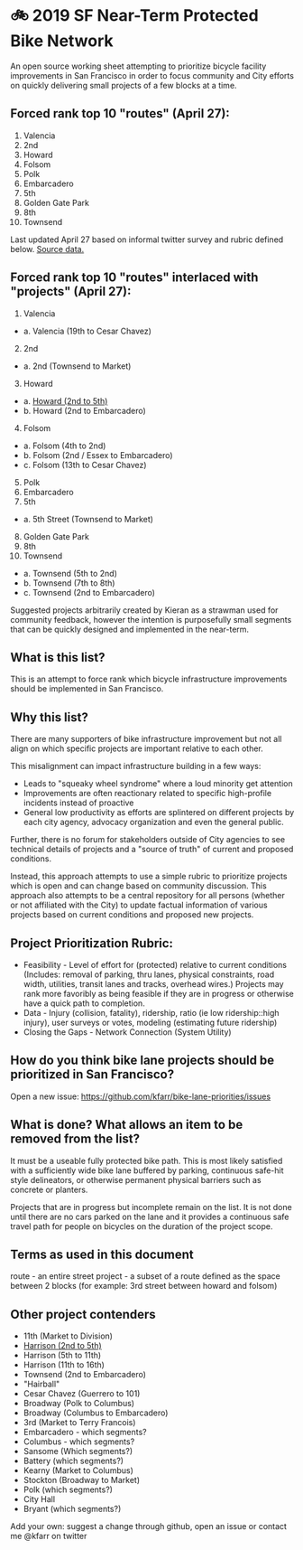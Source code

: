 # 🚲 2019 SF Near-Term Protected Bike Network
An open source working sheet attempting to prioritize bicycle facility improvements in San Francisco in order to focus community and City efforts on quickly delivering small projects of a few blocks at a time.

## Forced rank top 10 "routes" (April 27):
1. Valencia
2. 2nd
3. Howard
4. Folsom
5. Polk
6. Embarcadero
7. 5th
8. Golden Gate Park
9. 8th
10. Townsend

Last updated April 27 based on informal twitter survey and rubric defined below. [Source data.](https://docs.google.com/spreadsheets/d/1DU1aKr5Ow7ywOJoXCLVYoEESQD2hKLyPETXL0_bvVk0/edit)

## Forced rank top 10 "routes" interlaced with "projects" (April 27):
1. Valencia
- a. Valencia (19th to Cesar Chavez)
2. 2nd
- a. 2nd (Townsend to Market)
3. Howard
- a. [Howard (2nd to 5th)](https://github.com/kfarr/bike-lane-priorities/tree/master/howard-2nd-to-5th)
- b. Howard (2nd to Embarcadero)
4. Folsom
- a. Folsom (4th to 2nd)
- b. Folsom (2nd / Essex to Embarcadero)
- c. Folsom (13th to Cesar Chavez)
5. Polk
6. Embarcadero
7. 5th
- a. 5th Street (Townsend to Market)
8. Golden Gate Park
9. 8th
10. Townsend
- a. Townsend (5th to 2nd)
- b. Townsend (7th to 8th)
- c. Townsend (2nd to Embarcadero)

Suggested projects arbitrarily created by Kieran as a strawman used for community feedback, however the intention is purposefully small segments that can be quickly designed and implemented in the near-term.

## What is this list?
This is an attempt to force rank which bicycle infrastructure improvements should be implemented in San Francisco.

## Why this list?
There are many supporters of bike infrastructure improvement but not all align on which specific projects are important relative to each other.

This misalignment can impact infrastructure building in a few ways:
- Leads to "squeaky wheel syndrome" where a loud minority get attention
- Improvements are often reactionary related to specific high-profile incidents instead of proactive
- General low productivity as efforts are splintered on different projects by each city agency, advocacy organization and even the general public.

Further, there is no forum for stakeholders outside of City agencies to see technical details of projects and a "source of truth" of current and proposed conditions.

Instead, this approach attempts to use a simple rubric to prioritize projects which is open and can change based on community discussion. This approach also attempts to be a central repository for all persons (whether or not affiliated with the City) to update factual information of various projects based on current conditions and proposed new projects.

## Project Prioritization Rubric:
* Feasibility - Level of effort for (protected) relative to current conditions (Includes: removal of parking, thru lanes, physical constraints, road width, utilities, transit lanes and tracks, overhead wires.) Projects may rank more favoribly as being feasible if they are in progress or otherwise have a quick path to completion. 
* Data - Injury (collision, fatality), ridership, ratio (ie low ridership::high injury), user surveys or votes, modeling (estimating future ridership)
* Closing the Gaps - Network Connection (System Utility)

## How do you think bike lane projects should be prioritized in San Francisco?
Open a new issue: https://github.com/kfarr/bike-lane-priorities/issues

## What is done? What allows an item to be removed from the list?
It must be a useable fully protected bike path. This is most likely satisfied with a sufficiently wide bike lane buffered by parking, continuous safe-hit style delineators, or otherwise permanent physical barriers such as concrete or planters.

Projects that are in progress but incomplete remain on the list. It is not done until there are no cars parked on the lane and it provides a continuous safe travel path for people on bicycles on the duration of the project scope.

## Terms as used in this document
route - an entire street
project - a subset of a route defined as the space between 2 blocks (for example: 3rd street between howard and folsom)

## Other project contenders
- 11th (Market to Division)
- [Harrison (2nd to 5th)](https://github.com/kfarr/bike-lane-priorities/tree/master/harrison-2nd-to-5th)
- Harrison (5th to 11th)
- Harrison (11th to 16th)
- Townsend (2nd to Embarcadero)
- "Hairball"
- Cesar Chavez (Guerrero to 101)
- Broadway (Polk to Columbus)
- Broadway (Columbus to Embarcadero)
- 3rd (Market to Terry Francois)
- Embarcadero - which segments?
- Columbus - which segments?
- Sansome (Which segments?)
- Battery (which segments?)
- Kearny (Market to Columbus)
- Stockton (Broadway to Market)
- Polk (which segments?)
- City Hall
- Bryant (which segments?)

Add your own: suggest a change through github, open an issue or contact me @kfarr on twitter
